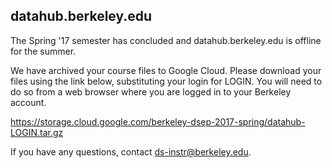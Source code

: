 ## datahub.berkeley.edu

The Spring '17 semester has concluded and datahub.berkeley.edu is offline for the summer.

We have archived your course files to Google Cloud. Please download your files using the link below, substituting your login for LOGIN. You will need to do so from a web browser where you are logged in to your Berkeley account.

https://storage.cloud.google.com/berkeley-dsep-2017-spring/datahub-LOGIN.tar.gz

If you have any questions, contact ds-instr@berkeley.edu.
